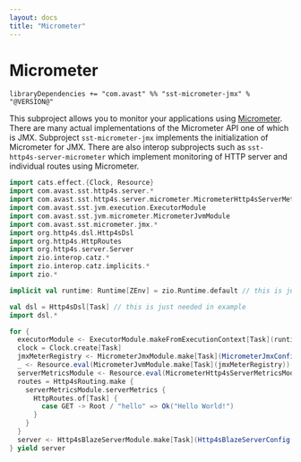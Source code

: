 ```yaml
---
layout: docs
title: "Micrometer"
---
```


# Micrometer

`libraryDependencies += "com.avast" %% "sst-micrometer-jmx" % "@VERSION@"`

This subproject allows you to monitor your applications using [Micrometer](https://micrometer.io). There are many actual implementations of 
the Micrometer API one of which is JMX. Subproject `sst-micrometer-jmx` implements the initialization of Micrometer for JMX. There are also
interop subprojects such as `sst-http4s-server-micrometer` which implement monitoring of HTTP server and individual routes using Micrometer.

```scala mdoc:silent
import cats.effect.{Clock, Resource}
import com.avast.sst.http4s.server.*
import com.avast.sst.http4s.server.micrometer.MicrometerHttp4sServerMetricsModule
import com.avast.sst.jvm.execution.ExecutorModule
import com.avast.sst.jvm.micrometer.MicrometerJvmModule
import com.avast.sst.micrometer.jmx.*
import org.http4s.dsl.Http4sDsl
import org.http4s.HttpRoutes
import org.http4s.server.Server
import zio.interop.catz.*
import zio.interop.catz.implicits.*
import zio.*

implicit val runtime: Runtime[ZEnv] = zio.Runtime.default // this is just needed in example

val dsl = Http4sDsl[Task] // this is just needed in example
import dsl.*

for {
  executorModule <- ExecutorModule.makeFromExecutionContext[Task](runtime.platform.executor.asEC)
  clock = Clock.create[Task]
  jmxMeterRegistry <- MicrometerJmxModule.make[Task](MicrometerJmxConfig("com.avast"))
  _ <- Resource.eval(MicrometerJvmModule.make[Task](jmxMeterRegistry))
  serverMetricsModule <- Resource.eval(MicrometerHttp4sServerMetricsModule.make[Task](jmxMeterRegistry, executorModule.blocker, clock))
  routes = Http4sRouting.make {
    serverMetricsModule.serverMetrics {
      HttpRoutes.of[Task] {
        case GET -> Root / "hello" => Ok("Hello World!")
      }
    } 
  }
  server <- Http4sBlazeServerModule.make[Task](Http4sBlazeServerConfig("127.0.0.1", 0), routes, executorModule.executionContext)
} yield server
```
